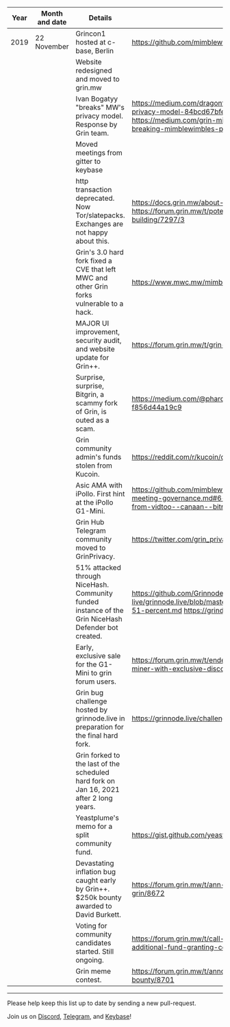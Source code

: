 | Year 	| Month and date 	| Details 	| References 	|
|-	|-	|-	|-	|
| 2019 	| 22 November 	| Grincon1 hosted at c-base, Berlin 	| https://github.com/mimblewimble/grin-pm#grincon1 	|
|  	|  	| Website redesigned and moved to grin.mw 	|  	|
|  	|  	| Ivan Bogatyy "breaks" MW's privacy model.<br> Response by Grin team. 	| https://medium.com/dragonfly-research/breaking-mimblewimble-privacy-model-84bcd67bfe52 <br>https://medium.com/grin-mimblewimble/factual-inaccuracies-of-breaking-mimblewimbles-privacy-model-8063371839b9 	|
|  	|  	| Moved meetings from gitter to keybase 	|  	|
|  	|  	| http transaction deprecated. Now Tor/slatepacks.<br> Exchanges are not happy about this. 	| https://docs.grin.mw/about-grin/transactions/ <br>https://forum.grin.mw/t/potential-deprecation-of-http-s-transaction-building/7297/3 	|
|  	|  	| Grin's 3.0 hard fork fixed a CVE that left MWC and other Grin forks vulnerable to a hack. 	| https://www.mwc.mw/mimble-wimble-coin-articles/hotbit-update 	|
|  	|  	| MAJOR UI improvement, security audit, and website update for Grin++. 	| https://forum.grin.mw/t/grin-updates/7314 	|
|  	|  	| Surprise, surprise, Bitgrin, a scammy fork of Grin, is outed as a scam. 	| https://medium.com/@pharozen/bitgrin-xbg-just-scammed-you-f856d44a19c9 	|
|  	|  	| Grin community admin's funds stolen from Kucoin. 	| https://reddit.com/r/kucoin/comments/ih5res/kucoin_account_hacked/ 	|
|  	|  	| Asic AMA with iPollo. First hint at the iPollo G1-Mini. 	| https://github.com/mimblewimble/grin-pm/blob/master/notes/20200811-meeting-governance.md#6-grin--asics-ama-with-thomas-and-kevin-from-vidtoo--canaan--bitrise-capital 	|
|  	|  	| Grin Hub Telegram community moved to GrinPrivacy. 	| https://twitter.com/grin_privacy/status/1325616441719054336 	|
|  	|  	| 51% attacked through NiceHash. Community funded instance of the Grin NiceHash Defender bot created. 	| https://github.com/Grinnode-live/grinnode.live/blob/master/documentation/attacks/2020_11_reorg-51-percent.md https://grindefender.online/ 	|
|  	|  	| Early, exclusive sale for the G1-Mini to grin forum users. 	| https://forum.grin.mw/t/ended-sales-in-forum-for-ipollo-g1-mini-miner-with-exclusive-discount-and-20-donation-promise/8089 	|
|  	|  	| Grin bug challenge hosted by grinnode.live in preparation for the final hard fork. 	| https://grinnode.live/challenge/1 	|
|  	|  	| Grin forked to the last of the scheduled hard fork on Jan 16, 2021 after 2 long years. 	|  	|
|  	|  	| Yeastplume's memo for a split community fund. 	| https://gist.github.com/yeastplume/5d1913c7dc40c40f409ffcfe8fa9b094 	|
|  	|  	| Devastating inflation bug caught early by Grin++. $250k bounty awarded to David Burkett. 	| https://forum.grin.mw/t/ann-bug-bounty-awarded-to-david-burkett-grin/8672 	|
|  	|  	| Voting for community candidates started. Still ongoing. 	| https://forum.grin.mw/t/call-for-grin-community-candidates-for-additional-fund-granting-control/8521/4 	|
|  	|  	| Grin meme contest. 	| https://forum.grin.mw/t/announcing-grin-it-to-win-it-best-meme-bounty/8701 	|

<hr>

Please help keep this list up to date by sending a new pull-request.

Join us on [Discord](https://discord.gg/5p4vCQY9km), [Telegram](https://t.me/grinprivacy), and [Keybase](https://keybase.io/team/grincoin)!
